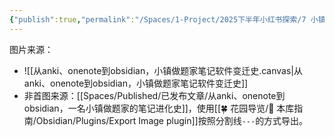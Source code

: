 ```yaml
---
{"publish":true,"permalink":"/Spaces/1-Project/2025下半年小红书探索/7 小镇做题家的笔记进化史.md","created":"2025-07-15","modified":"2025-07-15","cssclasses":""}
---
```



图片来源：

- ![[从anki、onenote到obsidian，小镇做题家笔记软件变迁史.canvas|从anki、onenote到obsidian，小镇做题家笔记软件变迁史]]
- 非首图来源：[[Spaces/Published/已发布文章/从anki、onenote到obsidian，一名小镇做题家的笔记进化史]]，使用[[🍀 花园导览/🧰 本库指南/Obsidian/Plugins/Export Image plugin]]按照分割线`---`的方式导出。
